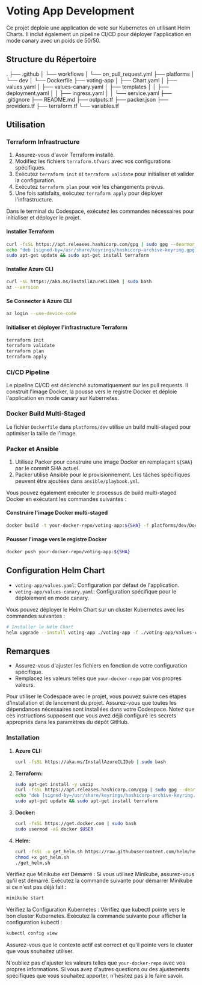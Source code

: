# Voting App Development

Ce projet déploie une application de vote sur Kubernetes en utilisant Helm Charts. Il inclut également un pipeline CI/CD pour déployer l'application en mode canary avec un poids de 50/50.

## Structure du Répertoire

.
├── .github
│   └── workflows
│       └── on_pull_request.yml
├── platforms
│   └── dev
│       └── Dockerfile
├── voting-app
│   ├── Chart.yaml
│   ├── values.yaml
│   ├── values-canary.yaml
│   ├── templates
│   │   ├── deployment.yaml
│   │   ├── ingress.yaml
│   │   └── service.yaml
├── .gitignore
├── README.md
├── outputs.tf
├── packer.json
├── providers.tf
├── terraform.tf
└── variables.tf

## Utilisation

### Terraform Infrastructure

1. Assurez-vous d'avoir Terraform installé.
2. Modifiez les fichiers `terraform.tfvars` avec vos configurations spécifiques.
3. Exécutez `terraform init` et `terraform validate` pour initialiser et valider la configuration.
4. Exécutez `terraform plan` pour voir les changements prévus.
5. Une fois satisfaits, exécutez `terraform apply` pour déployer l'infrastructure.

Dans le terminal du Codespace, exécutez les commandes nécessaires pour initialiser et déployer le projet.

#### Installer Terraform

```bash
curl -fsSL https://apt.releases.hashicorp.com/gpg | sudo gpg --dearmor -o /usr/share/keyrings/hashicorp-archive-keyring.gpg
echo "deb [signed-by=/usr/share/keyrings/hashicorp-archive-keyring.gpg] https://apt.releases.hashicorp.com $(lsb_release -cs) main" | sudo tee /etc/apt/sources.list.d/hashicorp.list > /dev/null
sudo apt-get update && sudo apt-get install terraform
```

#### Installer Azure CLI

```bash
curl -sL https://aka.ms/InstallAzureCLIDeb | sudo bash
az --version
```

#### Se Connecter à Azure CLI

```bash
az login --use-device-code
```

#### Initialiser et déployer l'infrastructure Terraform

```bash
terraform init
terraform validate
terraform plan
terraform apply
```

### CI/CD Pipeline

Le pipeline CI/CD est déclenché automatiquement sur les pull requests. Il construit l'image Docker, la pousse vers le registre Docker et déploie l'application en mode canary sur Kubernetes.

### Docker Build Multi-Staged

Le fichier `Dockerfile` dans `platforms/dev` utilise un build multi-staged pour optimiser la taille de l'image.

### Packer et Ansible

1. Utilisez Packer pour construire une image Docker en remplaçant `${SHA}` par le commit SHA actuel.
2. Packer utilise Ansible pour le provisionnement. Les tâches spécifiques peuvent être ajoutées dans `ansible/playbook.yml`.

Vous pouvez également exécuter le processus de build multi-staged Docker en exécutant les commandes suivantes :

#### Construire l'image Docker multi-staged

```bash
docker build -t your-docker-repo/voting-app:${SHA} -f platforms/dev/Dockerfile .
```

#### Pousser l'image vers le registre Docker

```bash
docker push your-docker-repo/voting-app:${SHA}
```

## Configuration Helm Chart

- `voting-app/values.yaml`: Configuration par défaut de l'application.
- `voting-app/values-canary.yaml`: Configuration spécifique pour le déploiement en mode canary.

Vous pouvez déployer le Helm Chart sur un cluster Kubernetes avec les commandes suivantes :

```bash
# Installer le Helm Chart
helm upgrade --install voting-app ./voting-app -f ./voting-app/values-canary.yaml --set canary.enabled=true --set canary.weight=50
```

## Remarques

- Assurez-vous d'ajuster les fichiers en fonction de votre configuration spécifique.
- Remplacez les valeurs telles que `your-docker-repo` par vos propres valeurs.

Pour utiliser le Codespace avec le projet, vous pouvez suivre ces étapes d'installation et de lancement du projet. Assurez-vous que toutes les dépendances nécessaires sont installées dans votre Codespace. Notez que ces instructions supposent que vous avez déjà configuré les secrets appropriés dans les paramètres du dépôt GitHub.

### Installation

1. **Azure CLI:**

    ```bash
    curl -fsSL https://aka.ms/InstallAzureCLIDeb | sudo bash
    ```

2. **Terraform:**

    ```bash
    sudo apt-get install -y unzip
    curl -fsSL https://apt.releases.hashicorp.com/gpg | sudo gpg --dearmor -o /usr/share/keyrings/hashicorp-archive-keyring.gpg
    echo "deb [signed-by=/usr/share/keyrings/hashicorp-archive-keyring.gpg] https://apt.releases.hashicorp.com $(lsb_release -cs) main" | sudo tee /etc/apt/sources.list.d/hashicorp.list > /dev/null
    sudo apt-get update && sudo apt-get install terraform
    ```

3. **Docker:**

    ```bash
    curl -fsSL https://get.docker.com | sudo bash
    sudo usermod -aG docker $USER
    ```

4. **Helm:**

    ```bash
    curl -fsSL -o get_helm.sh https://raw.githubusercontent.com/helm/helm/main/scripts/get-helm-3
    chmod +x get_helm.sh
    ./get_helm.sh
    ```

Vérifiez que Minikube est Démarré : Si vous utilisez Minikube, assurez-vous qu'il est démarré. Exécutez la commande suivante pour démarrer Minikube si ce n'est pas déjà fait :

```bash
minikube start
```

Vérifiez la Configuration Kubernetes : Vérifiez que kubectl pointe vers le bon cluster Kubernetes. Exécutez la commande suivante pour afficher la configuration kubectl :

```bash
kubectl config view
```

Assurez-vous que le contexte actif est correct et qu'il pointe vers le cluster que vous souhaitez utiliser.

N'oubliez pas d'ajuster les valeurs telles que `your-docker-repo` avec vos propres informations. Si vous avez d'autres questions ou des ajustements spécifiques que vous souhaitez apporter, n'hésitez pas à le faire savoir.
